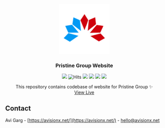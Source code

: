<p align="center">
  <img src="./public/android-chrome-144x144.png" alt="" width="160" height="160">
  <h3 align="center">Pristine Group Website</h3>
    
  <p align="center"><img src="https://img.shields.io/github/issues-raw/avisionx/pristine-group?style=flat-square"> <img src="https://hitcounter.pythonanywhere.com/count/tag.svg?url=https%3A%2F%2Fgithub.com%2Favisionx%2Fpristine-group" alt="Hits" /> <img src="https://img.shields.io/github/languages/count/avisionx/pristine-group?style=flat-square"> <img src="https://img.shields.io/github/languages/code-size/avisionx/pristine-group?style=flat-square"> <img src="https://img.shields.io/github/stars/avisionx/pristine-group?style=flat-square"> <img src="https://img.shields.io/github/contributors/avisionx/pristine-group?style=flat-square"> </p>

  <p align="center">
    This repository contains codebase of website for Pristine Group ✨
    </br>
    <a href="https://www.grouppristine.com/">View Live</a>
  </p>
</p>

<!-- CONTACT -->

## Contact

Avi Garg - [https://avisionx.net/](https://avisionx.net/) - hello@avisionx.net
